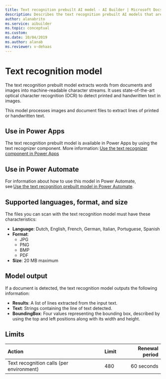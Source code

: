 ```yaml
---
title: Text recognition prebuilt AI model - AI Builder | Microsoft Docs
description: Describes the text recognition prebuilt AI models that are available in AI Builder.
author: alanabrito
ms.service: aibuilder
ms.topic: conceptual
ms.custom: 
ms.date: 10/04/2019
ms.author: alanab
ms.reviewer: v-dehaas
---
```


# Text recognition model

The text recognition prebuilt model extracts words from documents and images into machine-readable character streams. It uses state-of-the-art optical character recognition (OCR) to detect printed and handwritten text in images.

This model processes images and document files to extract lines of printed or handwritten text.

## Use in Power Apps

The text recognition prebuilt model is available in Power Apps by using the text recognizer component. More information: [Use the text recognizer component in Power Apps](prebuilt-text-recognizer-component-in-powerapps.md)

## Use in Power Automate

For information about how to use this<!--Suggested.--> model in Power Automate, see [Use the text recognition prebuilt model in Power Automate](flow-text-recognition.md).

## Supported languages, format, and size

The files you can scan with the text recognition model must have these characteristics:

- **Language**: Dutch, English, French, German, Italian, Portuguese, Spanish
- **Format**:
  - JPG
  - PNG
  - BMP
  - PDF
- **Size**: 20 MB maximum

## Model output

If a document is detected, the text recognition model outputs the following information:

- **Results**: A list of lines extracted from the input text.
- **Text**: Strings containing the line of text detected.
- **BoundingBox**: Four values representing the bounding box, described by using the top and left<!--What does "top and left" mean here?--> positions along with its width and height.

## Limits

|**Action**|**Limit**|**Renewal period**|
|:-----|:-----|-----:|
|Text recognition calls (per environment)|480|60 seconds|
